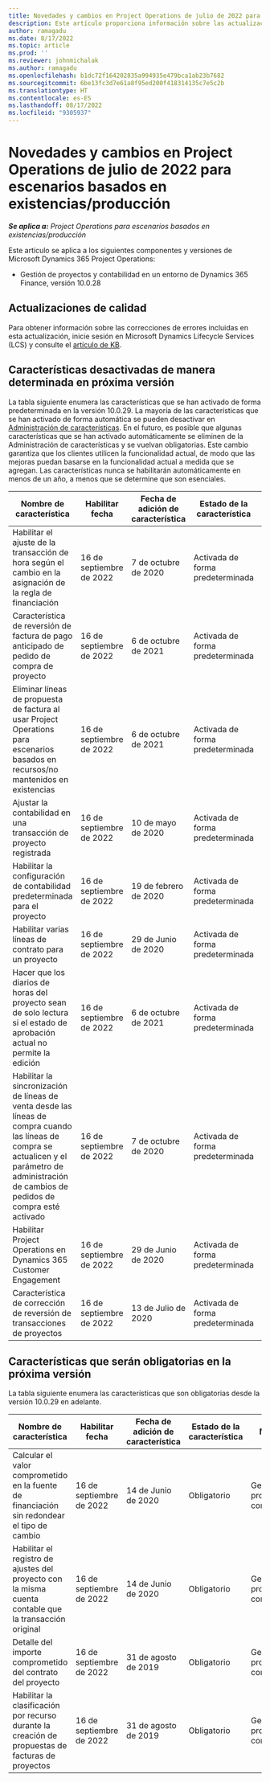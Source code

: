 ```yaml
---
title: Novedades y cambios en Project Operations de julio de 2022 para escenarios basados en existencias/producción
description: Este artículo proporciona información sobre las actualizaciones de calidad disponibles en la versión de julio de 2022 de Microsoft Dynamics 365 Project Operations para escenarios basados en producción/mantenidos en existencias.
author: ramagadu
ms.date: 8/17/2022
ms.topic: article
ms.prod: ''
ms.reviewer: johnmichalak
ms.author: ramagadu
ms.openlocfilehash: b1dc72f164202835a994935e479bca1ab23b7682
ms.sourcegitcommit: 6be13fc3d7e61a8f95ed200f418314135c7e5c2b
ms.translationtype: HT
ms.contentlocale: es-ES
ms.lasthandoff: 08/17/2022
ms.locfileid: "9305937"
---
```

# <a name="whats-new-or-changed-in-project-operations-july-2022-for-stockedproduction-based-scenarios"></a>Novedades y cambios en Project Operations de julio de 2022 para escenarios basados en existencias/producción

_**Se aplica a:** Project Operations para escenarios basados en existencias/producción_

Este artículo se aplica a los siguientes componentes y versiones de Microsoft Dynamics 365 Project Operations:

- Gestión de proyectos y contabilidad en un entorno de Dynamics 365 Finance, versión 10.0.28

## <a name="quality-updates"></a>Actualizaciones de calidad

Para obtener información sobre las correcciones de errores incluidas en esta actualización, inicie sesión en Microsoft Dynamics Lifecycle Services (LCS) y consulte el [artículo de KB](https://fix.lcs.dynamics.com/Issue/Details?bugId=694438).

## <a name="features-turned-on-by-default-in-upcoming-release"></a>Características desactivadas de manera determinada en próxima versión

La tabla siguiente enumera las características que se han activado de forma predeterminada en la versión 10.0.29. La mayoría de las características que se han activado de forma automática se pueden desactivar en [Administración de características](/dynamics365/fin-ops-core/fin-ops/get-started/feature-management/feature-management-overview). En el futuro, es posible que algunas características que se han activado automáticamente se eliminen de la Administración de características y se vuelvan obligatorias. Este cambio garantiza que los clientes utilicen la funcionalidad actual, de modo que las mejoras puedan basarse en la funcionalidad actual a medida que se agregan. Las características nunca se habilitarán automáticamente en menos de un año, a menos que se determine que son esenciales.

| Nombre de característica | Habilitar fecha | Fecha de adición de característica | Estado de la característica | Módulo |
| --- | --- | --- |--- |--- |
| Habilitar el ajuste de la transacción de hora según el cambio en la asignación de la regla de financiación | 16 de septiembre de 2022 | 7 de octubre de 2020 | Activada de forma predeterminada | Gestión de proyectos y contabilidad |
| Característica de reversión de factura de pago anticipado de pedido de compra de proyecto | 16 de septiembre de 2022 | 6 de octubre de 2021 | Activada de forma predeterminada | Gestión de proyectos y contabilidad |
| Eliminar líneas de propuesta de factura al usar Project Operations para escenarios basados en recursos/no mantenidos en existencias | 16 de septiembre de 2022 | 6 de octubre de 2021 | Activada de forma predeterminada | Gestión de proyectos y contabilidad |
| Ajustar la contabilidad en una transacción de proyecto registrada | 16 de septiembre de 2022 | 10 de mayo de 2020 | Activada de forma predeterminada | Gestión de proyectos y contabilidad |
| Habilitar la configuración de contabilidad predeterminada para el proyecto | 16 de septiembre de 2022 | 19 de febrero de 2020 | Activada de forma predeterminada | Gestión de proyectos y contabilidad |
| Habilitar varias líneas de contrato para un proyecto | 16 de septiembre de 2022 | 29 de Junio de 2020 | Activada de forma predeterminada | Gestión de proyectos y contabilidad |
| Hacer que los diarios de horas del proyecto sean de solo lectura si el estado de aprobación actual no permite la edición | 16 de septiembre de 2022 | 6 de octubre de 2021 | Activada de forma predeterminada | Gestión de proyectos y contabilidad |
| Habilitar la sincronización de líneas de venta desde las líneas de compra cuando las líneas de compra se actualicen y el parámetro de administración de cambios de pedidos de compra esté activado | 16 de septiembre de 2022 | 7 de octubre de 2020 | Activada de forma predeterminada | Gestión de proyectos y contabilidad |
| Habilitar Project Operations en Dynamics 365 Customer Engagement | 16 de septiembre de 2022 | 29 de Junio de 2020 | Activada de forma predeterminada | Gestión de proyectos y contabilidad |
| Característica de corrección de reversión de transacciones de proyectos | 16 de septiembre de 2022 | 13 de Julio de 2020 | Activada de forma predeterminada | Gestión de proyectos y contabilidad |

## <a name="features-that-become-mandatory-in-the-upcoming-release"></a>Características que serán obligatorias en la próxima versión

La tabla siguiente enumera las características que son obligatorias desde la versión 10.0.29 en adelante.

| Nombre de característica | Habilitar fecha | Fecha de adición de característica | Estado de la característica | Módulo |
| --- | --- | --- | --- | --- |
| Calcular el valor comprometido en la fuente de financiación sin redondear el tipo de cambio | 16 de septiembre de 2022 | 14 de Junio de 2020 | Obligatorio | Gestión de proyectos y contabilidad |
| Habilitar el registro de ajustes del proyecto con la misma cuenta contable que la transacción original | 16 de septiembre de 2022 | 14 de Junio de 2020 | Obligatorio | Gestión de proyectos y contabilidad |
| Detalle del importe comprometido del contrato del proyecto | 16 de septiembre de 2022 | 31 de agosto de 2019 | Obligatorio | Gestión de proyectos y contabilidad |
| Habilitar la clasificación por recurso durante la creación de propuestas de facturas de proyectos | 16 de septiembre de 2022 | 31 de agosto de 2019 | Obligatorio | Gestión de proyectos y contabilidad |
